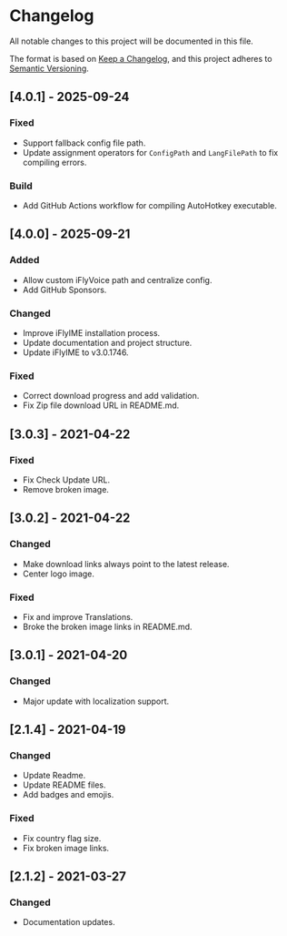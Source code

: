 # Changelog

All notable changes to this project will be documented in this file.

The format is based on [Keep a Changelog](https://keepachangelog.com/en/1.0.0/),
and this project adheres to [Semantic Versioning](https://semver.org/spec/v2.0.0.html).

## [4.0.1] - 2025-09-24

### Fixed

- Support fallback config file path.
- Update assignment operators for `ConfigPath` and `LangFilePath` to fix compiling errors.

### Build

- Add GitHub Actions workflow for compiling AutoHotkey executable.

## [4.0.0] - 2025-09-21

### Added

- Allow custom iFlyVoice path and centralize config.
- Add GitHub Sponsors.

### Changed

- Improve iFlyIME installation process.
- Update documentation and project structure.
- Update iFlyIME to v3.0.1746.

### Fixed

- Correct download progress and add validation.
- Fix Zip file download URL in README.md.

## [3.0.3] - 2021-04-22

### Fixed

- Fix Check Update URL.
- Remove broken image.

## [3.0.2] - 2021-04-22

### Changed

- Make download links always point to the latest release.
- Center logo image.

### Fixed

- Fix and improve Translations.
- Broke the broken image links in README.md.

## [3.0.1] - 2021-04-20

### Changed

- Major update with localization support.

## [2.1.4] - 2021-04-19

### Changed

- Update Readme.
- Update README files.
- Add badges and emojis.

### Fixed

- Fix country flag size.
- Fix broken image links.

## [2.1.2] - 2021-03-27

### Changed

- Documentation updates.
